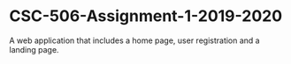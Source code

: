 # CSC-506-Assignment-1-2019-2020
A web application that includes a home page, user registration and a landing page.
